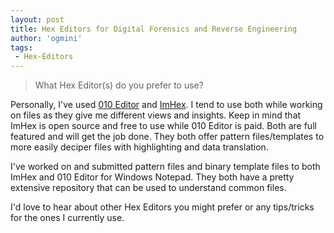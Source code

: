 ```yaml
---
layout: post
title: Hex Editors for Digital Forensics and Reverse Engineering        
author: 'ogmini'
tags:
 - Hex-Editors
---
```


> What Hex Editor(s) do you prefer to use?

Personally, I've used [010 Editor](https://www.sweetscape.com/010editor/) and [ImHex](https://imhex.werwolv.net/). I tend to use both while working on files as they give me different views and insights. Keep in mind that ImHex is open source and free to use while 010 Editor is paid. Both are full featured and will get the job done. They both offer pattern files/templates to more easily deciper files with highlighting and data translation.

I've worked on and submitted pattern files and binary template files to both ImHex and 010 Editor for Windows Notepad. They both have a pretty extensive repository that can be used to understand common files.

I'd love to hear about other Hex Editors you might prefer or any tips/tricks for the ones I currently use.
